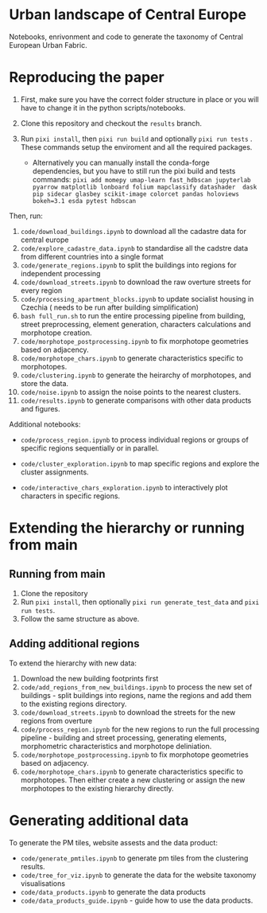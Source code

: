 # Urban landscape of Central Europe

Notebooks, enrivonment and code to generate the taxonomy of Central European Urban Fabric.

# Reproducing the paper

1. First, make sure you have the correct folder structure in place or you will have to change it in the python scripts/notebooks.

2. Clone this repository and checkout the ``results`` branch.

3. Run `pixi install`, then `pixi run build` and optionally `pixi run tests` . These commands setup the enviroment and all the required packages.

    - Alternatively you can manually install the conda-forge dependencies, but you have to still run the pixi build and tests commands:
           `pixi add momepy umap-learn fast_hdbscan jupyterlab pyarrow matplotlib lonboard folium mapclassify datashader  dask pip sidecar glasbey scikit-image colorcet pandas holoviews bokeh=3.1 esda pytest hdbscan`

Then, run:
1. `code/download_buildings.ipynb` to download all the cadastre data for central europe
2. `code/explore_cadastre_data.ipynb` to standardise all the cadstre data from different countries into a single format
3. `code/generate_regions.ipynb` to split the buildings into regions for independent processing
4. `code/download_streets.ipynb` to download the raw overture streets for every region
5. `code/processing_apartment_blocks.ipynb` to update socialist housing in Czechia ( needs to be run after building simplification)
6. `bash full_run.sh` to run the entire processing pipeline from building, street preprocessing, element generation, characters calculations and morphotope creation.
7. `code/morphotope_postprocessing.ipynb` to fix morphotope geometries based on adjacency.
8. `code/morphotope_chars.ipynb` to generate characteristics specific to morphotopes.
9. `code/clustering.ipynb` to generate the heirarchy of morphotopes, and store the data.
10. `code/noise.ipynb` to assign the noise points to the nearest clusters.
11. `code/results.ipynb` to generate comparisons with other data products and figures.

Additional notebooks:

- `code/process_region.ipynb` to process individual regions or groups of specific regions sequentially or in parallel.

- `code/cluster_exploration.ipynb` to map specific regions and explore the cluster assignments.
- `code/interactive_chars_exploration.ipynb` to interactively plot characters in specific regions.

# Extending the hierarchy or running from main

## Running from main
1. Clone the repository
2. Run `pixi install`, then optionally `pixi run generate_test_data` and `pixi run tests`.
3. Follow the same structure as above.

## Adding additional regions
To extend the hierarchy with new data:
1. Download the new building footprints first
2. `code/add_regions_from_new_buildings.ipynb` to process the new set of buildings - split buildings into regions, name the regions and add them to the existing regions directory.
2. `code/download_streets.ipynb` to download the streets for the new regions from overture
3. `code/process_region.ipynb` for the new regions to run the full processing pipeline - building and street processing, generating elements, morphometric characteristics and morphotope deliniation.
4. `code/morphotope_postprocessing.ipynb` to fix morphotope geometries based on adjacency.
5. `code/morphotope_chars.ipynb` to generate characteristics specific to morphotopes.
Then either create a new clustering or assign the new morphotopes to the existing hierarchy directly.

# Generating additional data
To generate the PM tiles, website assests and the data product:

- `code/generate_pmtiles.ipynb` to generate pm tiles from the clustering results.
- `code/tree_for_viz.ipynb` to generate the data for the website taxonomy visualisations
- `code/data_products.ipynb` to generate the data products
- `code/data_products_guide.ipynb` - guide how to use the data products.
